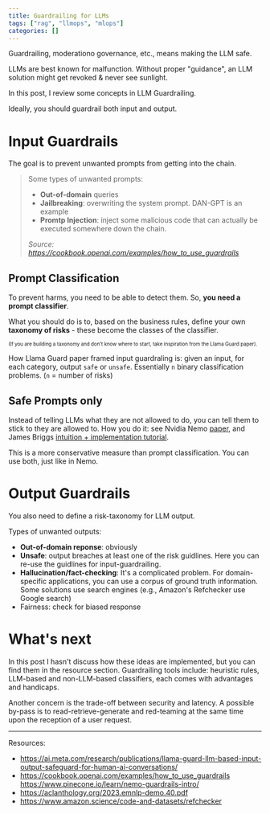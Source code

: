 ```yaml
---
title: Guardrailing for LLMs
tags: ["rag", "llmops", "mlops"]
categories: []
---
```


Guardrailing, moderationo governance, etc., means making the LLM safe.

LLMs are best known for malfunction. Without proper "guidance", an LLM solution might get revoked & never see sunlight.

In this post, I review some concepts in LLM Guardrailing.

Ideally, you should guardrail both input and output.

# Input Guardrails

The goal is to prevent unwanted prompts from getting into the chain.

>Some types of unwanted prompts:
>
>- **Out-of-domain** queries
>- **Jailbreaking**: overwriting the system prompt. DAN-GPT is an example
>- **Promtp Injection**: inject some malicious code that can actually be executed somewhere down the chain.
>
>*Source: https://cookbook.openai.com/examples/how_to_use_guardrails*

## Prompt Classification

To prevent harms, you need to be able to detect them. So, **you need a prompt classifier**.

What you should do is to, based on the business rules, define your own **taxonomy of risks** - these become the classes of the classifier. 

<sub><sup>(If you are building a taxonomy and don't know where to start, take inspiration from the Llama Guard paper).</sup></sub>

How Llama Guard paper framed input guardraling is: given an input, for each category, output `safe` or `unsafe`. Essentially `n` binary classification problems. (`n` = number of risks)

## Safe Prompts only

Instead of telling LLMs what they are not allowed to do, you can tell them to stick to they are allowed to. How you do it: see Nvidia Nemo [paper](https://aclanthology.org/2023.emnlp-demo.40.pdf), and James Briggs [intuition + implementation tutorial](https://www.pinecone.io/learn/nemo-guardrails-intro/). 

This is a more conservative measure than prompt classification. You can use both, just like in Nemo.

# Output Guardrails

You also need to define a risk-taxonomy for LLM output. 

Types of unwanted outputs:
- **Out-of-domain reponse**: obviously
- **Unsafe**: output breaches at least one of the risk guidlines. Here you can re-use the guidlines for input-guardrailing.
- **Hallucination/fact-checking**: It's a complicated problem. For domain-specific applications, you can use a corpus of ground truth information. Some solutions use search engines (e.g., Amazon's Refchecker use Google search)
- Fairness: check for biased response


# What's next

In this post I hasn't discuss how these ideas are implemented, but you can find them in the resource section. Guardrailing tools include: heuristic rules, LLM-based and non-LLM-based classifiers, each comes with advantages and handicaps. 

Another concern is the trade-off between security and latency. A possible by-pass is to read-retrieve-generate and red-teaming at the same time upon the reception of a user request.

---

Resources:

- https://ai.meta.com/research/publications/llama-guard-llm-based-input-output-safeguard-for-human-ai-conversations/
- https://cookbook.openai.com/examples/how_to_use_guardrails
https://www.pinecone.io/learn/nemo-guardrails-intro/
- https://aclanthology.org/2023.emnlp-demo.40.pdf
- https://www.amazon.science/code-and-datasets/refchecker

